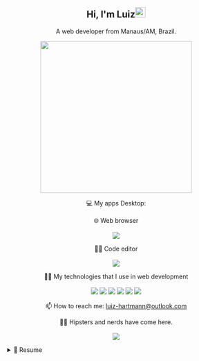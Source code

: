 <h2 align="center">Hi, I'm Luiz<img src="https://github.githubassets.com/images/mona-whisper.gif" height="24" /></h2>

<p align='center'>
  A web developer from Manaus/AM, Brazil.
</p>



<p align='center'>
  <a href="#"><img src="https://github-readme-stats.vercel.app/api?username=lu-hartmann&show_icons=true&count_private=true&theme=dark" width="350"></a>
</p>

<p align='center'>
  💻 My apps Desktop:<br/><br/>
  🌐 Web browser<br/><br/>
  <img src="https://img.shields.io/badge/google chrome-00786?logo=google-chrome&logoColor=white&style=for-the-badge&color=#34A853" />
  <p align='center'>
  👨‍💻 Code editor<br/><br/>
  <img src="https://img.shields.io/badge/VS Code-0078D6?logo=visual-studio-code&logoColor=white&style=for-the-badge&color=0086D1" />

<p align='center'>
  👨‍💻 My technologies that I use in web development<br/><br/>
  <img src="https://img.shields.io/badge/HTML5-E34F26?style=for-the-badge&logo=html5&logoColor=white" />
  <img src="https://img.shields.io/badge/CSS3-1572B6?style=for-the-badge&logo=css3&logoColor=white" />
  <img src="https://img.shields.io/badge/Bootstrap-563D7C?style=for-the-badge&logo=bootstrap&logoColor=white" />
  <img src="https://img.shields.io/badge/PHP-777BB4?style=for-the-badge&logo=php&logoColor=white" />
  <img src="https://img.shields.io/badge/JavaScript-323330?style=for-the-badge&logo=javascript&logoColor=F7DF1E" />
  <img src="https://img.shields.io/badge/MySQL-00000F?style=for-the-badge&logo=mysql&logoColor=white" />
  
</p>

<p align='center'>
  📫 How to reach me: <a href='mailto:luiz-hartmann@outlook.com'>luiz-hartmann@outlook.com</a>
</p>
<p align='center'>
  👨‍💻 Hipsters and nerds have come here. <br/><br/>
  <a href="#"><img src="https://badges.pufler.dev/visits/lu-hartmann/lu-hartmann"></a>
</p>

<details>
  <summary>📃 Resume </summary>

## Experience

  <img align="right" src="https://img.shields.io/badge/MySQL-00000F?style=for-the-badge&logo=mysql&logoColor=white" />
  <img align="right" src="https://img.shields.io/badge/JavaScript-323330?style=for-the-badge&logo=javascript&logoColor=F7DF1E" />
  <img align="right" src="https://img.shields.io/badge/PHP-777BB4?style=for-the-badge&logo=php&logoColor=white" />
  <img align="right" src="https://img.shields.io/badge/Bootstrap-563D7C?style=for-the-badge&logo=bootstrap&logoColor=white" />
  <img align="right" src="https://img.shields.io/badge/CSS3-1572B6?style=for-the-badge&logo=css3&logoColor=white" />
  <img align="right" src="https://img.shields.io/badge/HTML5-E34F26?style=for-the-badge&logo=html5&logoColor=white" />

- 👨‍💻 **Web Developer**

  📆 2021 - Moment\
  📍 **CBMAM** - Manaus/AM, Brazil

</details>
